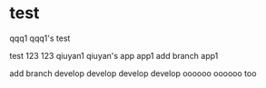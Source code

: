 # test
qqq1
qqq1's test

test
123
123
qiuyan1
qiuyan's app
app1
add branch app1

add branch develop
develop
develop
develop
oooooo
oooooo
too

